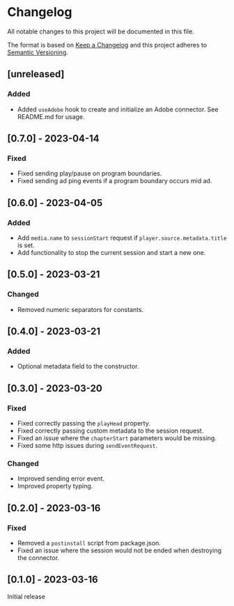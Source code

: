 # Changelog

All notable changes to this project will be documented in this file.

The format is based on [Keep a Changelog](http://keepachangelog.com/en/1.0.0/)
and this project adheres to [Semantic Versioning](http://semver.org/spec/v2.0.0.html).

## [unreleased]

### Added

- Added `useAdobe` hook to create and initialize an Adobe connector. See README.md for usage.

## [0.7.0] - 2023-04-14

### Fixed

- Fixed sending play/pause on program boundaries.
- Fixed sending ad ping events if a program boundary occurs mid ad.

## [0.6.0] - 2023-04-05

### Added

- Add `media.name` to `sessionStart` request if `player.source.metadata.title` is set.
- Add functionality to stop the current session and start a new one.

## [0.5.0] - 2023-03-21

### Changed

- Removed numeric separators for constants.

## [0.4.0] - 2023-03-21

### Added

- Optional metadata field to the constructor.

## [0.3.0] - 2023-03-20

### Fixed

- Fixed correctly passing the `playHead` property.
- Fixed correctly passing custom metadata to the session request.
- Fixed an issue where the `chapterStart` parameters would be missing.
- Fixed some http issues during `sendEventRequest`.

### Changed

- Improved sending error event.
- Improved property typing.

## [0.2.0] - 2023-03-16

### Fixed

- Removed a `postinstall` script from package.json.
- Fixed an issue where the session would not be ended when destroying the connector.

## [0.1.0] - 2023-03-16

Initial release
